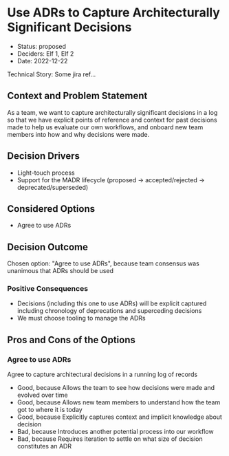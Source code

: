 # Use ADRs to Capture Architecturally Significant Decisions

* Status: proposed
* Deciders: Elf 1, Elf 2
* Date: 2022-12-22

Technical Story: Some jira ref...

## Context and Problem Statement

As a team, we want to capture architecturally significant decisions in a log so that we have explicit points of reference and context for past decisions made to help us evaluate our own workflows, and onboard new team members into how and why decisions were made.

## Decision Drivers

* Light-touch process
* Support for the MADR lifecycle (proposed -> accepted/rejected -> deprecated/superseded)

## Considered Options

* Agree to use ADRs

## Decision Outcome

Chosen option: "Agree to use ADRs", because team consensus was unanimous that ADRs should be used

### Positive Consequences

* Decisions (including this one to use ADRs) will be explicit captured including chronology of deprecations and superceding decisions
* We must choose tooling to manage the ADRs

## Pros and Cons of the Options

### Agree to use ADRs

Agree to capture architectural decisions in a running log of records

* Good, because Allows the team to see how decisions were made and evolved over time
* Good, because Allows new team members to understand how the team got to where it is today
* Good, because Explicitly captures context and implicit knowledge about decision
* Bad, because Introduces another potential process into our workflow
* Bad, because Requires iteration to settle on what size of decision constitutes an ADR
